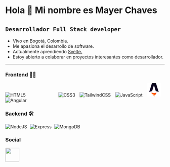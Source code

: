 Hola 👋 Mi nombre es Mayer Chaves
================================
**`Desarrollador Full Stack developer`**
----------------------------
* Vivo en Bogotá, Colombia.
* Me apasiona el desarrollo de software.
* Actualmente aprendiendo <a href="https://svelte.dev/">Svelte.</a>
* Estoy abierto a colaborar en proyectos interesantes como desarrollador.
---
### Frontend 👨‍💻
<p align="left">
<img src="https://raw.githubusercontent.com/danielcranney/readme-generator/main/public/icons/skills/html5-colored.svg" width="44" height="44" style="padding-right:100px;" alt="HTML5"/>
<img src="https://raw.githubusercontent.com/danielcranney/readme-generator/main/public/icons/skills/css3-colored.svg" width="44" height="44" style="padding-right:10px;" alt="CSS3"/>
<img src="https://raw.githubusercontent.com/danielcranney/readme-generator/main/public/icons/skills/tailwindcss-colored.svg" width="44" height="44" style="padding-right:10px;" alt="TailwindCSS"/>
<img src="https://raw.githubusercontent.com/danielcranney/readme-generator/main/public/icons/skills/javascript-colored.svg" width="44" height="44" style="padding-right:10px;" alt="JavaScript"/>
<img src="https://raw.githubusercontent.com/github/explore/5cc0a03a302ec862c4aeac2a22a513ae31c35432/topics/astro/astro.png" width="44" height="44" style="padding-right:10px;" alt="Astro"/>
<img src="https://upload.wikimedia.org/wikipedia/commons/thumb/c/cf/Angular_full_color_logo.svg/2048px-Angular_full_color_logo.svg.png" width="52" height="52" style="padding-right:10px;" alt="Angular"/>
</p>

### Backend 🛠️
<p align="left">
<img src="https://raw.githubusercontent.com/danielcranney/readme-generator/main/public/icons/skills/nodejs-colored.svg" width="46" height="46" style="padding-right:5px;" alt="NodeJS"/>
<img src="https://raw.githubusercontent.com/danielcranney/readme-generator/main/public/icons/skills/express-colored.svg" width="46" height="46" style="padding-right:5px;" alt="Express"/>
<img src="https://raw.githubusercontent.com/danielcranney/readme-generator/main/public/icons/skills/mongodb-colored.svg" width="46" height="46" style="padding-right:5px;" alt="MongoDB"/>
</p>

### Social
<p align="left"> <a href="https://www.linkedin.com/in/mayer-chaves-90116824b/" target="_blank" rel="noreferrer"><img src="https://raw.githubusercontent.com/danielcranney/readme-generator/main/public/icons/socials/linkedin.svg" width="44" height="44" /></a></p>
